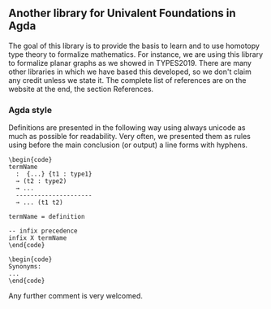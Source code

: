 Another library for Univalent Foundations in Agda
-------------------------------------------------

The goal of this library is to provide the basis to learn and to use homotopy
type theory to formalize mathematics. For instance, we are using this library to
formalize planar graphs as we showed in TYPES2019. There are many other
libraries in which we have based this developed, so we don't  claim any credit
unless we state it. The complete list of references are on the website at the
end, the section References.


### Agda style

Definitions are presented in the following way using always unicode as much as
possible for readability. Very often, we presented them as rules using before the
main conclusion (or output) a line forms with hyphens.

```
\begin{code}
termName
  :  {...} {t1 : type1}
  → (t2 : type2)
  → ...
  ---------------------
  → ... (t1 t2)

termName = definition

-- infix precedence
infix X termName
\end{code}

\begin{code}
Synonyms:
...
\end{code}
```

Any further comment is very welcomed.
